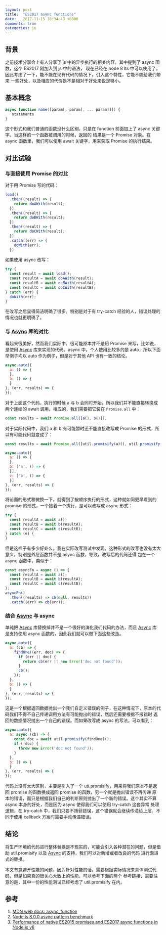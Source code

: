 ```yaml
---
layout: post
title:  "ES2017 async functions"
date:   2017-11-15 18:34:49 +0800
comments: true
categories: js
---
```

## 背景

之前技术分享会上有人分享了 js 中的异步执行的相关内容，其中提到了 async 函数，这个 ES2017 刚加入到 js 中的语法，
现在已经在 node 8 lts 中可以使用了。因此考虑了一下，能不能在现有代码的情况下，引入这个特性，它能不能给我们带来
一些好处，以及相应的代价是不是相对于好处来说足够小。

## 基本概念

```js
async function name([param[, param[, ... param]]]) {
   statements
}
```

这个形式和我们普通的函数没什么区别，只是在 function 前面加上了 async 关键字。当这样的一个函数被调用的时候，返回的
结果是一个 Promise 对象。在 async 函数里，我们可以使用 await 关键字，用来获取 Promise 的执行结果。

## 对比试验
### 与直接使用 Promise 的对比

对于用 Promise 写的代码：

```js
load()
  .then((result) => {
    return doAWith(result);
  })
  .then((result) => {
    return doBWith(result);
  })
  .then((result) => {
    return doCWith(result);
  })
  .catch((err) => {
    doWith(err);
  })
```

如果使用 async 改写：

```js
try {
  const result = await load();
  const resultA = await doAWith(result);
  const resultB = await doBWith(resultA);
  const resultC = await doCWith(resultB);
} catch (err) {
  doWith(err);
}
```

在改写之后显得简洁明确了很多，特别是对于有 try-catch 经验的人，错误处理的情况也就更明确了。

### 与 [Async][1] 库的对比

看起来很美好，然而我们实际中，很可能原本并不是用 Promise 来写，比如说，是使用 [Async][1]
库来实现的代码。async 中，个人使用比较多的是 auto，所以下面举例子均以 auto 作为例子，但是对于其他 API 也有一致的结论。

```js
async.auto({
  a: () => {
  },
  b: () => {
  }
}, (err, results) => {
});
```

对于上面这个代码，执行的时候 a 与 b 会同时开始，所以我们并不能直接转换成两个连续的 await 调用，相应的，我们需要把它装在
`Promise.all` 中：

```js
const results = await Promise.all([a(), b()]);
```

对于实际代码中，我们 a 和 b 有可能暂时还不能直接改写成 Promise 的形式，所以有可能代码就变成了：

```js
const results = await Promise.all([util.promisify(a)(), util.promisify(b)()]);
```

```js
async.auto({
  a: () => {
  },
  b: ['a', () => {
  }],
  c: ['b', () => {
  }]
}, (err, results) => {
});
```

将前面的形式稍微换一下，就得到了按顺序执行的形式，这种就如同更早看到的 promise 的形式，一个接着一个执行，是可以改写成 async 形式：

```js
try {
  const resultA = await a();
  const resultB = await b(resultA);
  const resultC = await c(resultB);
} catch (e) {
}
```

但是这样子有多少好处么，我在实际改写测试中发现，这种形式的改写也没有太大意义，特别是外层函数并不是 async 函数，导致，改写后的代码还得
包在一个 async 函数中，类似于：

```js
const asyncFn = async () => {
  const resultA = await a();
  const resultB = await b(resultA);
  const resultC = await c(resultB);
};
asyncFn()
  .then((results) => cb(null, results))
  .catch((err) => cb(err));
```

### 结合 [Async][1] 与 async

单纯把 [Async][1] 库替换掉并不是一个很好的演化我们代码的办法，而且 [Async][1] 库是支持使用 async 函数的，因此我们就可以做下面这些改造。

```js
async.auto({
  a: (cb) => {
    findOne((err, doc) => {
      if (err || doc) {
        return cb(err || new Error('doc not found'));
      }
      cb();
    });
  },
  b: () => {
  }
}, (err, results) => {
});
```

这是一个根据返回数据抛出一个我们自定义错误的例子，在这种情况下，原本的代码我们不得不自己传递调用方法有可能抛出的错误，然后还需要根据不报错时
返回的数据情况抛出一个自己的错误。而如果改写成 async 的写法，可以看到：

```js
async.auto({
  a: async (cb) => {
    const doc = await util.promisify(findOne)();
    if (!doc) {
      throw new Error('doc not found'));
    }
  },
  b: () => {
  }
}, (err, results) => {
});
```

代码上没有太大区别，主要是引入了一个 uti.promisify，用来将我们原本不是返回 promise 的函数换成返回 promise 的函数，另一个就是抛出错误不再传递
原本的错误，而只是根据我们自己的判断原则抛出了一个新的错误。这个其实不算 async 本身的好处，而是因为 async 使得我们可以使用 try-catch 这套异常
处理逻辑，在 try-catch 中，我们只要不捕获错误，这个错误就会继续传递给上层，不同于使用 callback 方案时需要手动传递错误。

## 结论

将生产环境的代码进行整体替换是不现实的，可能会引入各种潜在的问题，但是借助 util.promisify 以及 [Async][1] 的支持，我们可以对新增或者改良的代码
进行渐进式的替换。

本文有意避开性能的问题，因为针对性能的话，需要根据实际情况来具体测试代码，但是如果真的很关心大致上的性能，可以参考下面的两个
参考链接，需要注意的是，其中一份的性能测试已经考虑了 util.promisify 在内。


## 参考
1. [MDN web docs: async_function](https://developer.mozilla.org/en-US/docs/Web/JavaScript/Reference/Statements/async_function)
1. [Node.js 8.0.0 async pattern benchmark](https://lellansin.wordpress.com/2017/06/09/node-js-8-0-0-async-pattern-benchmark/)
1. [Performance of native ES2015 promises and ES2017 async functions in Node.js v8](https://kyrylkov.com/2017/04/25/native-promises-async-functions-nodejs-8-performance/)

[1]: https://caolan.github.io/async/
